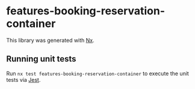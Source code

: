 # features-booking-reservation-container

This library was generated with [Nx](https://nx.dev).

## Running unit tests

Run `nx test features-booking-reservation-container` to execute the unit tests via [Jest](https://jestjs.io).
